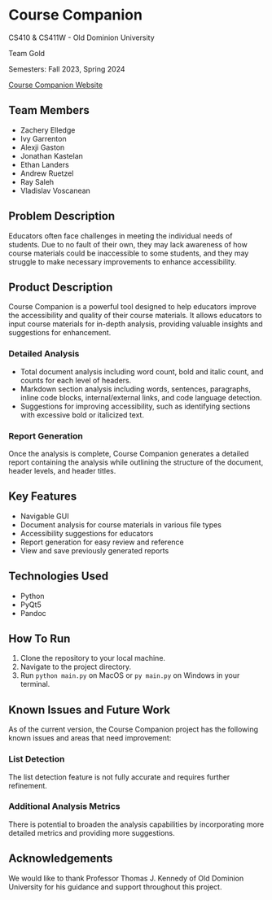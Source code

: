 # Course Companion

CS410 & CS411W - Old Dominion University

Team Gold

Semesters: Fall 2023, Spring 2024

[Course Companion Website](https://ethanlanders.github.io/Course-Companion/)

## Team Members
- Zachery Elledge
- Ivy Garrenton
- Alexji Gaston
- Jonathan Kastelan
- Ethan Landers
- Andrew Ruetzel
- Ray Saleh
- Vladislav Voscanean

## Problem Description
Educators often face challenges in meeting the individual needs of students. Due to no fault of their own, they may lack awareness of how course materials could be inaccessible to some students, and they may struggle to make necessary improvements to enhance accessibility.

## Product Description
Course Companion is a powerful tool designed to help educators improve the accessibility and quality of their course materials. It allows educators to input course materials for in-depth analysis, providing valuable insights and suggestions for enhancement.

### Detailed Analysis
- Total document analysis including word count, bold and italic count, and counts for each level of headers.
- Markdown section analysis including words, sentences, paragraphs, inline code blocks, internal/external links, and code language detection.
- Suggestions for improving accessibility, such as identifying sections with excessive bold or italicized text.

### Report Generation
Once the analysis is complete, Course Companion generates a detailed report containing the analysis while outlining the structure of the document, header levels, and header titles.

## Key Features
- Navigable GUI
- Document analysis for course materials in various file types
- Accessibility suggestions for educators
- Report generation for easy review and reference
- View and save previously generated reports

## Technologies Used
- Python
- PyQt5
- Pandoc

## How To Run
1. Clone the repository to your local machine.
2. Navigate to the project directory.
3. Run `python main.py` on MacOS or `py main.py` on Windows in your terminal.

## Known Issues and Future Work
As of the current version, the Course Companion project has the following known issues and areas that need improvement:

### List Detection
The list detection feature is not fully accurate and requires further refinement.

### Additional Analysis Metrics
There is potential to broaden the analysis capabilities by incorporating more detailed metrics and providing more suggestions.

## Acknowledgements
We would like to thank Professor Thomas J. Kennedy of Old Dominion University for his guidance and support throughout this project.